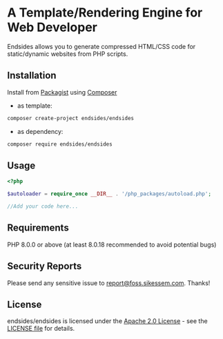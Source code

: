 # A Template/Rendering Engine for Web Developer
Endsides allows you to generate compressed HTML/CSS code for static/dynamic websites from PHP scripts.

## Installation
Install from [Packagist](https://packagist.org/packages/endsides/endsides) using [Composer](https://getcomposer.org)
- as template:
```bash
composer create-project endsides/endsides
```
- as dependency:
```bash
composer require endsides/endsides
```

## Usage
```php
<?php

$autoloader = require_once __DIR__ . '/php_packages/autoload.php';

//Add your code here...

```

## Requirements
PHP 8.0.0 or above (at least 8.0.18 recommended to avoid potential bugs)

## Security Reports
Please send any sensitive issue to [report@foss.sikessem.com](mailto:report@foss.sikessem.com). Thanks!

## License
endsides/endsides is licensed under the [Apache 2.0 License](http://www.apache.org/licenses/) - see the [LICENSE file](./LICENSE) for details.
